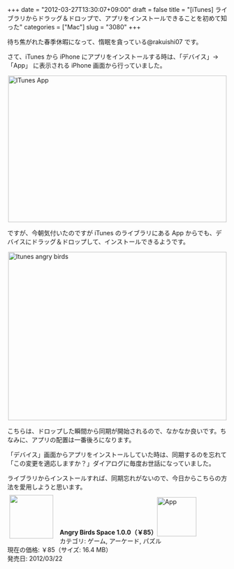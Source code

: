 +++
date = "2012-03-27T13:30:07+09:00"
draft = false
title = "[iTunes] ライブラリからドラッグ＆ドロップで、アプリをインストールできることを初めて知った"
categories = ["Mac"]
slug = "3080"
+++

待ち焦がれた春季休暇になって、惰眠を貪っている@rakuishi07 です。

さて、iTunes から iPhone にアプリをインストールする時は、「デバイス」→「App」 に表示される iPhone 画面から行っていました。

<img style="display:block; margin-left:auto; margin-right:auto;" src="/images/2012/03/iTunes-App1.png" alt="ITunes App" title="iTunes-App.png" border="0" width="500" height="336" />

ですが、今朝気付いたのですが iTunes のライブラリにある App からでも、デバイスにドラッグ＆ドロップして、インストールできるようです。

<img style="display:block; margin-left:auto; margin-right:auto;" src="/images/2012/03/itunes_angry_birds.png" alt="Itunes angry birds" title="itunes_angry_birds.png" border="0" width="500" height="386" />

こちらは、ドロップした瞬間から同期が開始されるので、なかなか良いです。ちなみに、アプリの配置は一番後ろになります。

「デバイス」画面からアプリをインストールしていた時は、同期するのを忘れて「この変更を適応しますか？」ダイアログに毎度お世話になっていました。

ライブラリからインストールすれば、同期忘れがないので、今日からこちらの方法を愛用しようと思います。

<a href="https://itunes.apple.com/jp/app/id499511971?mt=8&uo=4&at=11l3RT" target="_blank" rel="nofollow"><img width="100" class="alignleft" align="left" src="http://a4.mzstatic.com/us/r1000/113/Purple/v4/65/06/72/6506721b-7594-5956-3beb-0261a7787350/mzl.pdpwypui.100x100-75.png" style="margin: -5px 15px 1px 5px;"></a><strong> Angry Birds Space 1.0.0（￥85）</strong><a href="https://itunes.apple.com/jp/app/id499511971?mt=8&uo=4&at=11l3RT" target="_blank" rel="nofollow"><img src="/images/2012/12/viewinitunes_jp.png" style="vertical-align:bottom;" width="90" alt="App"></a><br> カテゴリ: ゲーム, アーケード, パズル<br> 現在の価格: ￥85（サイズ: 16.4 MB）<br> 発売日: 2012/03/22<br style="clear: both;">
